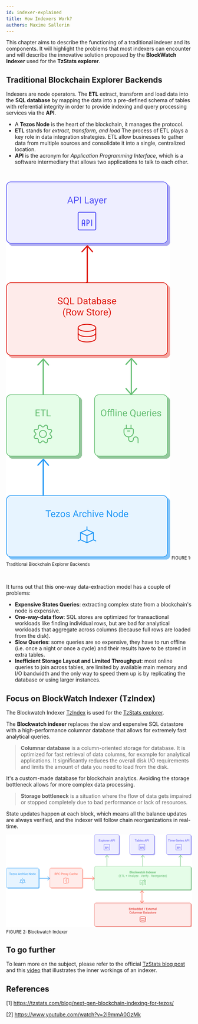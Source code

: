 ```yaml
---
id: indexer-explained
title: How Indexers Work?
authors: Maxime Sallerin
---
```


This chapter aims to describe the functioning of a traditional indexer and its components. 
It will highlight the problems that most indexers can encounter 
and will describe the innovative solution proposed 
by the **BlockWatch Indexer** used for the **TzStats explorer**.

## Traditional Blockchain Explorer Backends
Indexers are node operators. 
The **ETL** extract, transform and load data 
into the **SQL database** by mapping the data into a pre-defined schema of tables with referential integrity 
in order to provide indexing and query processing services via the **API**.

- A **Tezos Node** is the heart of the blockchain, it manages the protocol.
- **ETL** stands for *extract, transform, and load* 
  The process of ETL plays a key role in data integration strategies. 
  ETL allow businesses to gather data from multiple sources and consolidate it into a single, centralized location.
- **API** is the acronym for *Application Programming Interface*,
  which is a software intermediary that allows two applications to talk to each other.

<br/>
<p align="center">

![](../../static/img/explorer/traditional_indexer.svg)
<small align="center" className="figure">FIGURE 1: Traditional Blockchain Explorer Backends</small>
</p>
<br/>

It turns out that this one-way data-extraction model has a couple of problems:
- **Expensive States Queries**: extracting complex state from a blockchain's node is expensive.
- **One-way-data flow**: SQL stores are optimized for transactional workloads like finding individual rows, 
  but are bad for analytical workloads that aggregate across columns (because full rows are loaded from the disk).
- **Slow Queries**: some queries are so expensive,
  they have to run offline (i.e. once a night or once a cycle)
  and their results have to be stored in extra tables.
- **Inefficient Storage Layout and Limited Throughput**: 
  most online queries to join across tables, are limited by available main memory 
  and I/O bandwidth and the only way to speed them up is by replicating the database or using larger instances.


## Focus on BlockWatch Indexer (TzIndex)
The Blockwatch Indexer [TzIndex](https://github.com/blockwatch-cc/tzindex) is used for the [TzStats explorer](https://tzstats.com/).

The **Blockwatch indexer** replaces the slow and expensive SQL datastore with a high-performance columnar database that allows for extremely fast analytical queries.
> **Columnar database** is a column-oriented storage for database.
> It is optimized for fast retrieval of data columns, 
> for example for analytical applications.
> It significantly reduces the overall disk I/O requirements 
> and limits the amount of data you need to load from the disk.

It's a custom-made database for blockchain analytics. Avoiding the storage bottleneck allows for more complex data processing.
> **Storage bottleneck** is a situation where the flow of data gets impaired 
> or stopped completely due to bad performance or lack of resources.

State updates happen at each block, which means all the balance updates are always verified,
and the indexer will follow chain reorganizations in real-time.

![](../../static/img/explorer/blockwatch_indexer.svg)
<small className="figure">FIGURE 2: Blockwatch Indexer</small>

## To go further
To learn more on the subject, please refer to the official [TzStats blog post](https://tzstats.com/blog/next-gen-blockchain-indexing-for-tezos/) and this [video](https://www.youtube.com/watch?v=2I9mmA0GzMk) that illustrates the inner workings of an indexer.

## References

[1] https://tzstats.com/blog/next-gen-blockchain-indexing-for-tezos/

[2] https://www.youtube.com/watch?v=2I9mmA0GzMk

